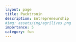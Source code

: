 ```yaml
---
layout: page
title: Packtronin
description: Entrepreneurship
#img: assets/img/agrilives.png
importance: 5
category: fun
---
```

